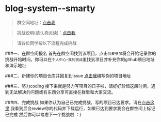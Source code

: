 # blog-system--smarty
>群空间地址：[点击我](http://together.zoufeng.net)

>挑战说明(请认真阅读)：[点击我](https://github.com/woshizoufeng/blog-system-smarty/blob/master/task-description.md)

>请各位同学按以下流程完成挑战

###一、在群空间报名
首先在群空间找到该项目，点击`我要参加`将会开始记录你的挑战开始时间。你可以在`个人中心`-`我的挑战`里找到项目并补充你的github项目地址和演示地址

###二、新建你的项目仓库并回复到issue
[点击我](https://github.com/woshizoufeng/blog-system-smarty/issues/1)编写你的项目地址

###三、努力coding
接下来就是努力写项目的日子啦，请好好珍惜这段时间，遇到无法解决的问题或有东西分享可直接在群里和大家交流。

###四、完成挑战
如果你认为自己已完成挑战，写的项目已达要求。请在[点击这里](https://github.com/woshizoufeng/blog-system-smarty/issues/2)
我看到后会review你的代码并下载运行，如果已达到要求我会在群空间上标记已完成
然后你可以考虑下一个挑战啦 ：)
